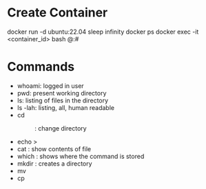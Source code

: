 # Create Container
docker run -d ubuntu:22.04 sleep infinity
docker ps
docker exec -it <container_id> bash
<user>@<hostname>:<currentDir>#

# Commands

- whoami: logged in user
- pwd: present working directory
- ls: listing of files in the directory
- ls -lah: listing, all, human readable
- cd <dir>: change directory
- echo <string> > <filename>
- cat <filename>: show contents of file
- which <command>: shows where the command is stored
- mkdir <dirname>: creates a directory
- mv <src><dest>
- cp <src><dest>
